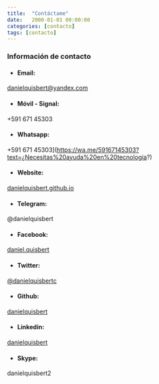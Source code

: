 ```yaml
---
title:  "Contáctame"
date:   2000-01-01 00:00:00
categories: [contacto]
tags: [contacto]
---
```


### Información de contacto

- #### **Email:** 
[danielquisbert@yandex.com](mailto:danielquisbert@yandex.com)

- #### **Móvil - Signal:** 
+591 671 45303

- #### **Whatsapp:** 
+591 671 45303](https://wa.me/59167145303?text=¿Necesitas%20ayuda%20en%20tecnología?)

- #### **Website:** 
[danielquisbert.github.io](https://danielquisbert.github.io)

- #### **Telegram:** 
@danielquisbert

- #### **Facebook:** 
[daniel.quisbert](https://www.facebook.com/daniel.quisbert/)

- #### **Twitter:** 
[@danielquisbertc](https://twitter.com/danielquisbertc)

- #### **Github:** 
[danielquisbert](https://github.com/danielquisbert)

- #### **Linkedin:** 
[danielquisbert](https://www.linkedin.com/in/danielquisbert/)

- #### **Skype:** 
danielquisbert2






